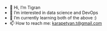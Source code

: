 - 👋 Hi, I’m Tigran
- 👀 I’m interested in data science and DevOps
- 🌱 I’m currently learning both of the above :)
- 📫 How to reach me: karapetyan.t@gmail.com

<!---
tigranargit/tigranargit is a ✨ special ✨ repository because its `README.md` (this file) appears on your GitHub profile.
You can click the Preview link to take a look at your changes.
--->
